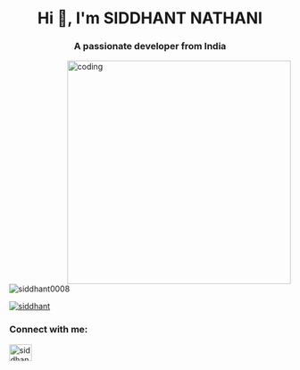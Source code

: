 <h1 align="center">Hi 👋, I'm SIDDHANT NATHANI</h1>
<h3 align="center">A passionate  developer from India</h3>
<img align="right" alt="coding" width="400" src="https://user-images.githubusercontent.com/74038190/229223263-cf2e4b07-2615-4f87-9c38-e37600f8381a.gif" > 
<p align="left"> <img src="https://komarev.com/ghpvc/?username=siddhant0008&label=Profile%20views&color=0e75b6&style=flat" alt="siddhant0008" /> </p>

<p align="left"> <a href="" target="blank"><img src="https://img.shields.io/twitter/follow/siddhant N
                                             logo=twitter&style=for-the-badge" alt="siddhant" /></a> </p>

<h3 align="left">Connect with me:</h3>
<p align="left">
<a href="https://twitter.com/siddhant" target="blank"><img align="center" src="https://raw.githubusercontent.com/rahuldkjain/github-profile-readme-generator/master/src/images/icons/Social/twitter.svg" alt="siddhant" height="30" width="40" /></a>
</p>
